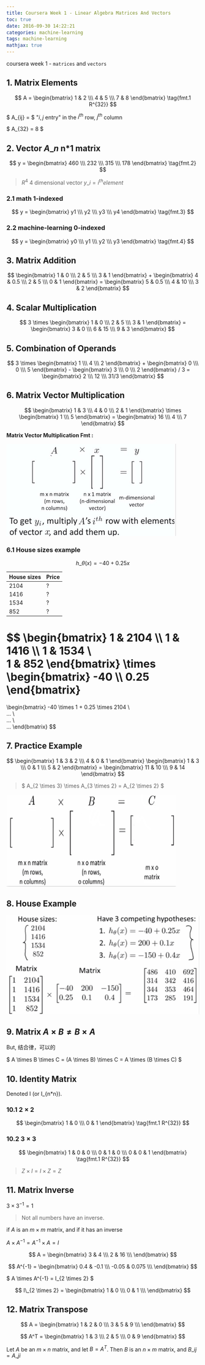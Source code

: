 ```yaml
---
title: Coursera Week 1 - Linear Algebra Matrices And Vectors
toc: true
date: 2016-09-30 14:22:21
categories: machine-learning
tags: machine-learning
mathjax: true
---
```


<script type="text/x-mathjax-config">
  MathJax.Hub.Config({
    extensions: ["tex2jax.js"],
    jax: ["input/TeX"],
    tex2jax: {
      inlineMath: [ ['$','$'], ['\\(','\\)'] ],
      displayMath: [ ['$$','$$']],
      processEscapes: true
    }
  });
</script>
<script type="text/javascript" src="https://cdn.mathjax.org/mathjax/latest/MathJax.js?config=TeX-AMS_HTML,http://myserver.com/MathJax/config/local/local.js">
</script>

coursera week 1 - `matrices` and `vectors`

<!-- more -->

## 1. Matrix Elements

$$ 
A =   
\begin{bmatrix}
   1 & 2 \\\
   4 & 5 \\\
   7 & 8
  \end{bmatrix} \tag{fmt.1  R^{32}}
$$

$ A\_{ij} = $ "$i, j$ entry"  in the $i^{th}$ row, $j^{th}$ column

$ A\_{32} = 8 $

## 2. Vector $A\_n$ n*1 matrix

$$
y =   
\begin{bmatrix}
   460 \\\
   232 \\\
   315 \\\
   178
  \end{bmatrix} \tag{fmt.2}
$$

> $R^4$ 4 dimensional vector
> $y\_i = i^{th} element$

### 2.1 math 1-indexed

$$
y =   
\begin{bmatrix}
   y1 \\\
   y2 \\\
   y3 \\\
   y4
  \end{bmatrix} \tag{fmt.3}
$$

### 2.2 machine-learning 0-indexed

$$
y =   
\begin{bmatrix}
   y0 \\\
   y1 \\\
   y2 \\\
   y3
  \end{bmatrix} \tag{fmt.4}
$$

## 3. Matrix Addition

$$ \begin{bmatrix} 1 & 0 \\\ 2 & 5 \\\ 3 & 1 \end{bmatrix} + \begin{bmatrix} 4 & 0.5 \\\ 2 & 5 \\\ 0 & 1 \end{bmatrix} = 
\begin{bmatrix}
   5 & 0.5 \\\
   4 & 10 \\\
   3 & 2
 \end{bmatrix} $$

## 4. Scalar Multiplication

$$ 3 \times \begin{bmatrix} 1 & 0 \\\ 2 & 5 \\\ 3 & 1 \end{bmatrix} 
= \begin{bmatrix}
   3 & 0 \\\
   6 & 15 \\\
   9 & 3
 \end{bmatrix}
$$

## 5. Combination of Operands

$$ 3 \times
\begin{bmatrix} 
1 \\\ 
4 \\\ 
2 
\end{bmatrix} 
+
\begin{bmatrix} 
0 \\\ 
0 \\\ 
5 
\end{bmatrix} -
\begin{bmatrix}
   3 \\\
   0 \\\
   2
 \end{bmatrix} / 3 = 
\begin{bmatrix} 
2 \\\ 
12 \\\ 
31/3
\end{bmatrix} 
$$

## 6. Matrix Vector Multiplication

$$
\begin{bmatrix} 
1 & 3 \\\ 
4 & 0 \\\ 
2 & 1
\end{bmatrix} 
\times
\begin{bmatrix} 
1 \\\ 
5 
\end{bmatrix} = 
\begin{bmatrix} 
16 \\\ 
4 \\\ 
7
\end{bmatrix} 
$$

**Matrix Vector Multiplication Fmt :**

![Matrix Vector][1]

### 6.1 House sizes example

$$
h\_{\theta}  (x) = -40 + 0.25 x
$$

House sizes | Price
------- | -------
2104 | ?
1416 | ?
1534 | ?
852 | ?

$$ \begin{bmatrix} 
1 & 2104 \\\ 
1 & 1416 \\\ 
1 & 1534 \\\
1 & 852
\end{bmatrix} \times
\begin{bmatrix} 
-40 \\\ 
0.25
\end{bmatrix}
=
\begin{bmatrix} 
-40 \times 1 + 0.25 \times 2104 \\\
... \\\
... \\\
...
\end{bmatrix} 
$$

## 7. Practice Example

$$ \begin{bmatrix} 
1 & 3 & 2 \\\ 
4 & 0 & 1 
\end{bmatrix}
\begin{bmatrix} 
1 & 3 \\\ 
0 & 1 \\\ 
5 & 2 
\end{bmatrix} = 
\begin{bmatrix}
   11 & 10 \\\
   9 & 14
 \end{bmatrix} $$

> $ A\_{2 \times 3} \times A\_{3 \times 2} = A\_{2 \times 2} $
 
![Matrix][2]
 
## 8. House Example

![Matrix][3]

## 9. Matrix $A \times B \neq B \times A$

But, 结合律，可以的

$ A \times B \times C = (A \times B) \times C = A \times (B \times C) $

## 10. Identity Matrix

Denoted I (or I\_{n*n}).

### 10.1 $2 \times 2$

$$  
\begin{bmatrix}
   1 & 0 \\\
   0 & 1
  \end{bmatrix} \tag{fmt.1  R^{32}}
$$

### 10.2 $3 \times 3$

$$  
\begin{bmatrix}
   1 & 0 & 0 \\\
   0 & 1 & 0 \\\
   0 & 0 & 1
  \end{bmatrix} \tag{fmt.1  R^{32}}
$$

> $Z \times I = I \times Z = Z$

## 11. Matrix Inverse

$3 \times 3^{-1} = 1$

> Not all numbers have an inverse.

if $A$ is an $m \times m$ matrix, and if it has an inverse

$A \times A^{-1} = A^{-1} \times A = I$
 
$$
A =
\begin{bmatrix}
   3 & 4 \\\
   2 & 16 \\\
  \end{bmatrix}
$$

$$
A^{-1} =
\begin{bmatrix}
   0.4 & -0.1 \\\
   -0.05 & 0.075 \\\
  \end{bmatrix}
$$

$ A \times A^{-1} = I\_{2 \times 2} $

$$
I\_{2 \times 2} =
\begin{bmatrix}
   1 & 0 \\\
   0 & 1 \\\
  \end{bmatrix}
$$

## 12. Matrix Transpose

$$
A =
\begin{bmatrix}
   1 & 2 & 0 \\\
   3 & 5 & 9 \\\
  \end{bmatrix}
$$

$$
A^T =
\begin{bmatrix}
   1 & 3 \\\
   2 & 5 \\\
   0 & 9
  \end{bmatrix}
$$

Let $A$ be an $m \times n$ matrix, and let $B = A^T$.
Then $B$ is an $n \times m$ matrix, and $B\_{ij} = A\_{ji}$

[1]: /images/ml/ml-ng-w1-03-1.png
[2]: /images/ml/ml-ng-w1-03-2.png
[3]: /images/ml/ml-ng-w1-03-3.png